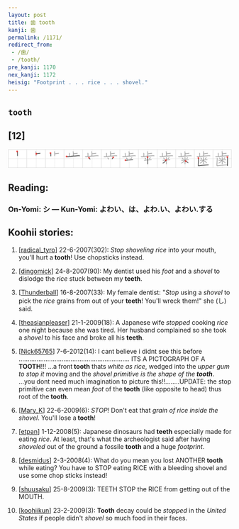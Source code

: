 ```yaml
---
layout: post
title: 歯 tooth
kanji: 歯
permalink: /1171/
redirect_from:
 - /歯/
 - /tooth/
pre_kanji: 1170
nex_kanji: 1172
heisig: "Footprint . . . rice . . . shovel."
---
```


## `tooth`

## [12]

<div class="stroke"><img src="../images/E6ADAF.png" /></div>

## Reading:

### On-Yomi: シ &mdash; Kun-Yomi: よわい、は、よわ.い、よわい.する

## Koohii stories:

1) [<a href="http://kanji.koohii.com/profile/radical_tyro">radical_tyro</a>] 22-6-2007(302): <em>Stop</em> <em>shoveling</em> <em>rice</em> into your mouth, you&#039;ll hurt a<strong> tooth</strong>! Use chopsticks instead. 

2) [<a href="http://kanji.koohii.com/profile/dingomick">dingomick</a>] 24-8-2007(90): My dentist used his <em>foot</em> and a <em>shovel</em> to dislodge the <em>rice</em> stuck between my <strong>teeth</strong>. 

3) [<a href="http://kanji.koohii.com/profile/Thunderball">Thunderball</a>] 16-8-2007(33): My female dentist: &quot;<em>Stop</em> using a <em>shovel</em> to pick the <em>rice</em> grains from out of your <strong>teeth</strong>! You&#039;ll wreck them!&quot; she (し) said. 

4) [<a href="http://kanji.koohii.com/profile/theasianpleaser">theasianpleaser</a>] 21-1-2009(18): A Japanese wife <em>stopped</em> cooking <em>rice</em> one night because she was tired. Her husband complained so she took a <em>shovel</em> to his face and broke all his <strong>teeth</strong>. 

5) [<a href="http://kanji.koohii.com/profile/Nick65765">Nick65765</a>] 7-6-2012(14): I cant believe i didnt see this before .............................................................. ITS A PICTOGRAPH OF A<strong> TOOTH</strong>!!! ...a front<strong> tooth</strong> thats <em>white as rice</em>, wedged into the <em>upper gum to stop it</em> moving and the <em>shovel primitive is the shape of the<strong> tooth</strong></em>. ...you dont need much imagination to picture this!!........UPDATE: the stop primitive can even mean <em>foot</em> of the<strong> tooth</strong> (like opposite to head) thus root of the<strong> tooth</strong>. 

6) [<a href="http://kanji.koohii.com/profile/Mary_K">Mary_K</a>] 22-6-2009(6): <em>STOP!</em> Don&#039;t eat that <em>grain of rice inside the shovel</em>. You&#039;ll lose a<strong> tooth</strong>! 

7) [<a href="http://kanji.koohii.com/profile/etpan">etpan</a>] 1-12-2008(5): Japanese dinosaurs had <strong>teeth</strong> especially made for eating <em>rice</em>. At least, that&#039;s what the archeologist said after having <em>shoveled</em> out of the ground a fossile <strong>tooth</strong> and a huge <em>footprint</em>. 

8) [<a href="http://kanji.koohii.com/profile/desmidus">desmidus</a>] 2-3-2008(4): What do you mean you lost ANOTHER<strong> tooth</strong> while eating? You have to STOP eating RICE with a bleeding shovel and use some chop sticks instead! 

9) [<a href="http://kanji.koohii.com/profile/shuusaku">shuusaku</a>] 25-8-2009(3): TEETH STOP the RICE from getting out of the MOUTH. 

10) [<a href="http://kanji.koohii.com/profile/koohiikun">koohiikun</a>] 23-2-2009(3): <strong>Tooth</strong> decay could be <em>stopped</em> in the <em>United States</em> if people didn&#039;t <em>shovel</em> so much food in their faces. 

